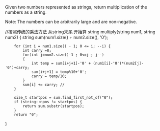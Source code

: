 


Given two numbers represented as strings, return multiplication of the numbers as a string.

Note: The numbers can be arbitrarily large and are non-negative.









//按照传统的乘法方法 从string末尾 开始算
string multiply(string num1, string num2)
{
        string sum(num1.size() + num2.size(), '0');

        for (int i = num1.size() - 1; 0 <= i; --i) {
            int carry =0;
            for(int j=num2.size()-1 ; 0<=j ; j--)
            {
                int temp = sum[i+j+1]-'0' + (num1[i]-'0')*(num2[j]-'0')+carry;
                sum[i+j+1] = temp%10+'0';
                carry = temp/10;
            }
            sum[i] += carry; //
        }

        size_t startpos = sum.find_first_not_of("0");
        if (string::npos != startpos) {
            return sum.substr(startpos);
        }
        return "0";
}
